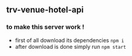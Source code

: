 ## trv-venue-hotel-api  
### to make this server work ! 
- first of all download its dependencies `npm i`
- after download is done simply run `npm start`
